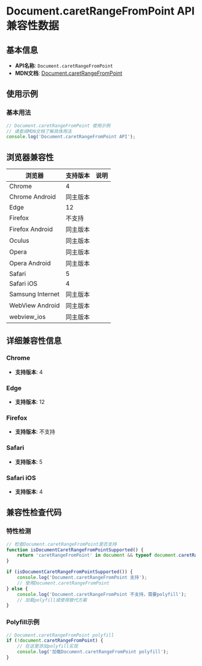 # Document.caretRangeFromPoint API 兼容性数据

## 基本信息

- **API名称**: `Document.caretRangeFromPoint`
- **MDN文档**: [Document.caretRangeFromPoint](https://developer.mozilla.org/docs/Web/API/Document/caretRangeFromPoint)

## 使用示例

### 基本用法

```javascript
// Document.caretRangeFromPoint 使用示例
// 请查阅MDN文档了解具体用法
console.log('Document.caretRangeFromPoint API');
```

## 浏览器兼容性

| 浏览器 | 支持版本 | 说明 |
|--------|----------|------|
| Chrome | 4 |  |
| Chrome Android | 同主版本 |  |
| Edge | 12 |  |
| Firefox | 不支持 |  |
| Firefox Android | 同主版本 |  |
| Oculus | 同主版本 |  |
| Opera | 同主版本 |  |
| Opera Android | 同主版本 |  |
| Safari | 5 |  |
| Safari iOS | 4 |  |
| Samsung Internet | 同主版本 |  |
| WebView Android | 同主版本 |  |
| webview_ios | 同主版本 |  |

## 详细兼容性信息

### Chrome

- **支持版本**: 4

### Edge

- **支持版本**: 12

### Firefox

- **支持版本**: 不支持

### Safari

- **支持版本**: 5

### Safari iOS

- **支持版本**: 4

## 兼容性检查代码

### 特性检测

```javascript
// 检查Document.caretRangeFromPoint是否支持
function isDocumentCaretRangeFromPointSupported() {
    return 'caretRangeFromPoint' in document && typeof document.caretRangeFromPoint === 'function';
}

if (isDocumentCaretRangeFromPointSupported()) {
    console.log('Document.caretRangeFromPoint 支持');
    // 使用Document.caretRangeFromPoint
} else {
    console.log('Document.caretRangeFromPoint 不支持，需要polyfill');
    // 加载polyfill或使用替代方案
}
```

### Polyfill示例

```javascript
// Document.caretRangeFromPoint polyfill
if (!document.caretRangeFromPoint) {
    // 在这里添加polyfill实现
    console.log('加载Document.caretRangeFromPoint polyfill');
}
```

